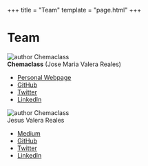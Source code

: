 +++
title = "Team"
template = "page.html"
+++

# Team

<div id="team">
  <div class="author">
    <img src="https://avatars.githubusercontent.com/u/5256287?s=155" alt="author Chemaclass">
    <div class="content">
      <span><b>Chemaclass</b> (Jose Maria Valera Reales)</span>
      <ul>
        <li><a href="https://chemaclass.es/" target="_blank">Personal Webpage</a></li>
        <li><a href="https://github.com/Chemaclass/" target="_blank">GitHub</a></li>
        <li><a href="https://twitter.com/Chemaclass/" target="_blank">Twitter</a></li>
        <li><a href="https://www.linkedin.com/in/jose-maria-valera-reales/" target="_blank">LinkedIn</a></li>
      </ul>
    </div>
  </div>

  <div class="author">
    <img src="https://avatars.githubusercontent.com/u/6381924?s=155" alt="author Chemaclass">
    <div class="content">
      <span>Jesus Valera Reales</span>
      <ul>
        <li><a href="https://jesusvalerareales.medium.com/" target="_blank">Medium</a></li>
        <li><a href="https://github.com/JesusValera/" target="_blank">GitHub</a></li>
        <li><a href="https://twitter.com/JesusValera96/" target="_blank">Twitter</a></li>
        <li><a href="https://www.linkedin.com/in/jesusvalera/" target="_blank">LinkedIn</a></li>
      </ul>
    </div>
  </div>
</div>
